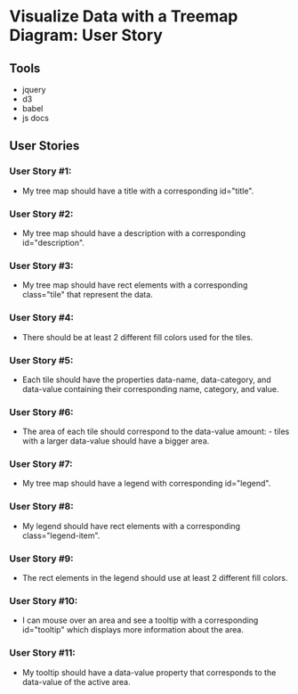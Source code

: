 # Visualize Data with a Treemap Diagram: User Story

## Tools
- jquery
- d3
- babel
- js docs

## User Stories 

### User Story #1: 
- My tree map should have a title with a corresponding id="title".
### User Story #2: 
- My tree map should have a description with a corresponding id="description".
### User Story #3: 
- My tree map should have rect elements with a corresponding class="tile" that represent the data.
### User Story #4: 
- There should be at least 2 different fill colors used for the tiles.
### User Story #5: 
- Each tile should have the properties data-name, data-category, and data-value containing their corresponding name, category, and value.
### User Story #6: 
- The area of each tile should correspond to the data-value amount: - tiles with a larger data-value should have a bigger area.
### User Story #7: 
- My tree map should have a legend with corresponding id="legend".
### User Story #8: 
- My legend should have rect elements with a corresponding class="legend-item".
### User Story #9: 
- The rect elements in the legend should use at least 2 different fill colors.
### User Story #10: 
- I can mouse over an area and see a tooltip with a corresponding id="tooltip" which displays more information about the area.
### User Story #11: 
- My tooltip should have a data-value property that corresponds to the data-value of the active area.